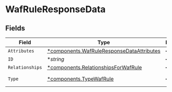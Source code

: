 # WafRuleResponseData


## Fields

| Field                                                                                             | Type                                                                                              | Required                                                                                          | Description                                                                                       | Example                                                                                           |
| ------------------------------------------------------------------------------------------------- | ------------------------------------------------------------------------------------------------- | ------------------------------------------------------------------------------------------------- | ------------------------------------------------------------------------------------------------- | ------------------------------------------------------------------------------------------------- |
| `Attributes`                                                                                      | [*components.WafRuleResponseDataAttributes](../../models/shared/wafruleresponsedataattributes.md) | :heavy_minus_sign:                                                                                | N/A                                                                                               |                                                                                                   |
| `ID`                                                                                              | **string*                                                                                         | :heavy_minus_sign:                                                                                | N/A                                                                                               | 3krg2uUGZzb2W9Euo4moOR                                                                            |
| `Relationships`                                                                                   | [*components.RelationshipsForWafRule](../../models/shared/relationshipsforwafrule.md)             | :heavy_minus_sign:                                                                                | N/A                                                                                               |                                                                                                   |
| `Type`                                                                                            | [*components.TypeWafRule](../../models/shared/typewafrule.md)                                     | :heavy_minus_sign:                                                                                | Resource type.                                                                                    |                                                                                                   |